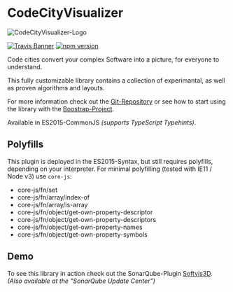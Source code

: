 # CodeCityVisualizer
![CodeCityVisualizer-Logo][logo-image]

[![Travis Banner][travis-banner]][travis-link]
[![npm version](https://badge.fury.io/js/codecity-visualizer.svg)](https://badge.fury.io/js/codecity-visualizer)

Code cities convert your complex Software into a picture, for everyone to understand.

This fully customizable library contains a collection of experimantal, as well as proven algorithms and layouts.

For more information check out the [Git-Repository][git-project] or see how to start using the library with the [Boostrap-Project][boot-project].

Available in ES2015-CommonJS _(supports TypeScript Typehints)_.

## Polyfills
This plugin is deployed in the ES2015-Syntax, but still requires polyfills, depending on your interpreter. For minimal polyfilling (tested with IE11 / Node v3) use `core-js`:
 * core-js/fn/set
 * core-js/fn/array/index-of
 * core-js/fn/array/is-array
 * core-js/fn/object/get-own-property-descriptor
 * core-js/fn/object/get-own-property-descriptors
 * core-js/fn/object/get-own-property-names
 * core-js/fn/object/get-own-property-symbols

## Demo
To see this library in action check out the SonarQube-Plugin [Softvis3D][softvis3d].<br /> _(Also available at the "SonarQube Update Center")_

[//]: #
  [travis-banner]: https://travis-ci.org/Ungolianth/codecity-visualizer.svg?branch=master
  [travis-link]: https://travis-ci.org/Ungolianth/codecity-visualizer/branches
  [npm-banner]: https://badge.fury.io/js/codecity-visualizer.svg
  [npm-link]: https://www.npmjs.com/package/codecity-visualizer
  [logo-image]: https://raw.githubusercontent.com/Ungolianth/codecity-visualizer/master/ccv.png "CCV-Logo"
  [git-project]: https://github.com/Ungolianth/codecity-visualizer.git
  [boot-project]: http://git.ungolianth.de/ungolianth/ccv-bootstrap.git
  [softvis3d]: http://softvis3d.com/